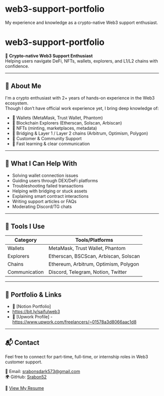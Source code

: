 # web3-support-portfolio
My experience and knowledge as a crypto-native Web3 support enthusiast.
# web3-support-portfolio

🚀 **Crypto-native Web3 Support Enthusiast**  
Helping users navigate DeFi, NFTs, wallets, explorers, and L1/L2 chains with confidence.

---

## 🔹 About Me

I'm a crypto enthusiast with 2+ years of hands-on experience in the Web3 ecosystem.  
Though I don’t have official work experience yet, I bring deep knowledge of:

- 🔐 Wallets (MetaMask, Trust Wallet, Phantom)
- 🔎 Blockchain Explorers (Etherscan, Solscan, Arbiscan)
- 🧩 NFTs (minting, marketplaces, metadata)
- 🌉 Bridging & Layer 1 / Layer 2 chains (Arbitrum, Optimism, Polygon)
- 🤝 Customer & Community Support
- 🧠 Fast learning & clear communication

---

## 💼 What I Can Help With

- Solving wallet connection issues  
- Guiding users through DEX/DeFi platforms  
- Troubleshooting failed transactions  
- Helping with bridging or stuck assets  
- Explaining smart contract interactions  
- Writing support articles or FAQs  
- Moderating Discord/TG chats

---

## 🧰 Tools I Use

| Category        | Tools/Platforms                    |
|----------------|-------------------------------------|
| Wallets         | MetaMask, Trust Wallet, Phantom     |
| Explorers       | Etherscan, BSCScan, Arbiscan, Solscan |
| Chains          | Ethereum, Arbitrum, Optimism, Polygon |
| Communication   | Discord, Telegram, Notion, Twitter  |

---

## 🔗 Portfolio & Links

- 🔹 [Notion Portfolio]
-  https://bit.ly/saifulweb3
- 🔹 [Upwork Profile]
-https://www.upwork.com/freelancers/~01578a3d8066aac1d8
---

## 📬 Contact

Feel free to connect for part-time, full-time, or internship roles in Web3 customer support.

📧 Email: srabonsdark573@gmail.com  
🌍 GitHub: [Srabon52](https://github.com/Srabon52)

📄 [View My Resume](./Saiful-Islam-Resume.pdf)
